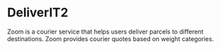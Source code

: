 # DeliverIT2
Zoom is a courier service that helps users deliver parcels to different destinations. Zoom provides courier quotes based on weight categories.
